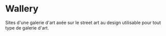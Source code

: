 # Wallery
Sites d'une galerie d'art axée sur le street art au design utilisable pour tout type de galerie d'art.
